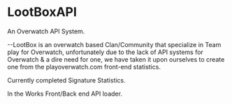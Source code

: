# LootBoxAPI
An Overwatch API System.

--LootBox is an overwatch based Clan/Community that specialize in Team play for Overwatch, unfortunately due to the lack of API systems for Overwatch & a dire need for one, we have taken it upon ourselves to create one from the playoverwatch.com front-end statistics.

Currently completed
Signature Statistics.

In the Works
Front/Back end API loader.
